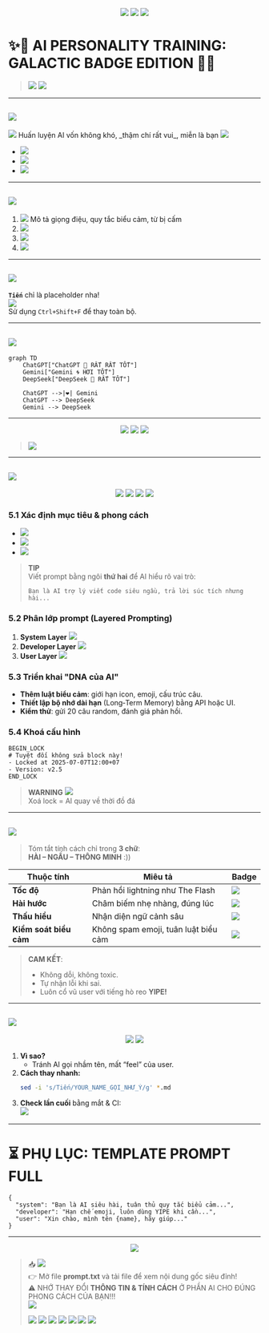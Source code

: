 
<p align="center">
  <img src="https://img.shields.io/badge/AI-TRAINING-ULTRA--CUSTOM-purple?style=for-the-badge&logo=github&logoColor=white" />
  <img src="https://img.shields.io/badge/Prompt%20Master-🔥_LEVEL_999-brightgreen?style=for-the-badge&logo=marketo" />
  <img src="https://img.shields.io/badge/Badge_Overload-WARNING-red?style=for-the-badge&logo=ghost" />
</p>

# ✨🚀 AI PERSONALITY TRAINING: GALACTIC BADGE EDITION 🚀✨

> <img src="https://img.shields.io/badge/TIP-Replace_Tiến_With_Your_Name-yellow?style=flat-square&logo=readme" />  
> <img src="https://img.shields.io/badge/PRO-Tip-Badge_Every_Line-blue?style=flat-square&logo=rocket" />  

---

## <img src="https://img.shields.io/badge/Step_1-GIỚI_THIỆU-informational?style=flat-square&logo=launchpad" />  
<img src="https://img.shields.io/badge/Mục_tiêu-Tạo_AI_hài_hước-blue?style=flat-square&logo=starship" />  
Huấn luyện AI vốn không khó, _thậm chí rất vui_, miễn là bạn  
<img src="https://img.shields.io/badge/Feeding-AI_with_Right_Prompts-critical?style=flat-square&logo=githubactions" />  

- <img src="https://img.shields.io/badge/GOAL-Tính_cách_hài_hước-green?style=flat-square&logo=gravatar" />  
- <img src="https://img.shields.io/badge/Toolset-ChatGPT_Gemini_DeepSeek-blueviolet?style=flat-square&logo=tools" />  
- <img src="https://img.shields.io/badge/Hack-Use_Shield.io_everywhere-orange?style=flat-square&logo=shieldsdotio" />

---

## <img src="https://img.shields.io/badge/Step_2-HƯỚNG_DẪN_CUSTOM_AI-brightgreen?style=flat-square&logo=notion" />  

1. <img src="https://img.shields.io/badge/Write-Prompt_Có_Tính_Cách-important?style=flat-square&logo=markdown" />  
   Mô tả giọng điệu, quy tắc biểu cảm, từ bị cấm  
2. <img src="https://img.shields.io/badge/Add-Task_Specific_Rules-success?style=flat-square&logo=codecov" />  
3. <img src="https://img.shields.io/badge/Check-Response_Quality-blue?style=flat-square&logo=vercel" />  
4. <img src="https://img.shields.io/badge/Lock_System_Message-✅-success?style=flat-square&logo=matrix" />

---

## <img src="https://img.shields.io/badge/Step_3-TÊN_TÙY_BIẾN-critical?style=flat-square&logo=namecheap" />  

**`Tiến`** chỉ là placeholder nha!  
<img src="https://img.shields.io/badge/Lưu_ý-Thay_Tiến_Bằng_Tên_Của_Bạn-yellow?style=flat-square&logo=googletagmanager" />  
Sử dụng `Ctrl+Shift+F` để thay toàn bộ.

---

## <img src="https://img.shields.io/badge/Step_4-CÁC_AI_HỖ_TRỢ-blue?style=flat-square&logo=brain" />

```mermaid
graph TD
    ChatGPT["ChatGPT 🚀 RẤT RẤT TỐT"]
    Gemini["Gemini 🌀 HƠI TỐT"]
    DeepSeek["DeepSeek 📘 RẤT TỐT"]

    ChatGPT -->|❤️| Gemini
    ChatGPT --> DeepSeek
    Gemini --> DeepSeek
```

---

<p align="center">
  <img src="https://img.shields.io/badge/AI_Status-READY_TO_CHAT-brightgreen?style=for-the-badge&logo=openai" />
  <img src="https://img.shields.io/badge/Style-Funny_&_Custom-orange?style=for-the-badge&logo=comedycentral" />
  <img src="https://img.shields.io/badge/Prompt_Ready-YES-informational?style=for-the-badge&logo=hackclub" />
</p>

> <img src="https://img.shields.io/badge/FINAL-Welcome_to_Your_Own_AI-lightgrey?style=flat-square&logo=sparkles" />

---

## <img src="https://img.shields.io/badge/STEP_5-HƯỚNG_DẪN_CUST0M_AI_FULL_STACK-ff69b4?style=flat-square&logo=opsgenie" />

<p align="center">
  <img src="https://img.shields.io/badge/🧩-MODULE_1-blueviolet?style=flat-square" />
  <img src="https://img.shields.io/badge/🧩-MODULE_2-blue?style=flat-square" />
  <img src="https://img.shields.io/badge/🧩-MODULE_3-cyan?style=flat-square" />
  <img src="https://img.shields.io/badge/🧩-MODULE_4-brightgreen?style=flat-square" />
</p>

### 5.1 Xác định mục tiêu & phong cách  
- <img src="https://img.shields.io/badge/Target-Define_Clear_Goals-critical?style=flat-square&logo=goal" />  
- <img src="https://img.shields.io/badge/Tone-Chọn_Giọng_%26_Cảm_Xúc-orange?style=flat-square&logo=megaphone" />  
- <img src="https://img.shields.io/badge/Banlist-Từ_Bị_Cấm-important?style=flat-square&logo=police" />

> **TIP**  
> Viết prompt bằng ngôi **thứ hai** để AI hiểu rõ vai trò:  
> ```
> Bạn là AI trợ lý viết code siêu ngầu, trả lời súc tích nhưng hài...
> ```

### 5.2 Phân lớp prompt (Layered Prompting)  
1. **System Layer** <img src="https://img.shields.io/badge/Lớp_System-ĐƯỜNG_RAY-red?style=flat-square&logo=subway" />  
2. **Developer Layer** <img src="https://img.shields.io/badge/Lớp_Dev-THẦY_PHÙ_THỦY-purple?style=flat-square&logo=csharp" />  
3. **User Layer** <img src="https://img.shields.io/badge/Lớp_User-NGƯỜI_DÙNG-green?style=flat-square&logo=unrealengine" />

### 5.3 Triển khai "DNA của AI"  
- **Thêm luật biểu cảm**: giới hạn icon, emoji, cấu trúc câu.  
- **Thiết lập bộ nhớ dài hạn** (Long‑Term Memory) bằng API hoặc UI.  
- **Kiểm thử**: gửi 20 câu random, đánh giá phản hồi.  

### 5.4 Khoá cấu hình  
```
BEGIN_LOCK
# Tuyệt đối không sửa block này!
- Locked at 2025‑07‑07T12:00+07
- Version: v2.5
END_LOCK
```
> **WARNING** <img src="https://img.shields.io/badge/My_eyes-are_bleeding-red?style=flat-square&logo=eyeem" />  
> Xoá lock = AI quay về thời đồ đá

---

## <img src="https://img.shields.io/badge/STEP_6-AI_SẼ_THÀNH_NGƯỜI_NHƯ_THẾ_NÀO-9cf?style=flat-square&logo=persona" />

> Tóm tắt tính cách chỉ trong **3 chữ**:  
> **HÀI – NGẦU – THÔNG MINH** :))

| Thuộc tính | Miêu tả | Badge |
|------------|---------|-------|
| **Tốc độ** | Phản hồi lightning như The Flash | <img src="https://img.shields.io/badge/SPEED-OVER_9000-ff0000?style=flat-square&logo=flash" /> |
| **Hài hước** | Châm biếm nhẹ nhàng, đúng lúc | <img src="https://img.shields.io/badge/HUMOR-LOL-brightgreen?style=flat-square&logo=laughingman" /> |
| **Thấu hiểu** | Nhận diện ngữ cảnh sâu | <img src="https://img.shields.io/badge/CONTEXT-100%25-blue?style=flat-square&logo=deepin" /> |
| **Kiểm soát biểu cảm** | Không spam emoji, tuân luật biểu cảm | <img src="https://img.shields.io/badge/EMOTE-RULES_ON-9cf?style=flat-square&logo=emojione" /> |

> **CAM KẾT**:  
> - Không dỗi, không toxic.  
> - Tự nhận lỗi khi sai.  
> - Luôn cổ vũ user với tiếng hò reo **YIPE!**

---

## <img src="https://img.shields.io/badge/STEP_7-LƯU_Ý_THAY_TÊN_TIẾN-yellow?style=flat-square&logo=archive" />

<p align="center">
  <img src="https://img.shields.io/badge/FIND-<Tiến>-critical?style=flat-square&logo=search" />
  <img src="https://img.shields.io/badge/REPLACE-<Your_Name>-success?style=flat-square&logo=pencil" />
</p>

1. **Vì sao?**  
   - Tránh AI gọi nhầm tên, mất “feel” của user.  
2. **Cách thay nhanh:**  
   ```bash
   sed -i 's/Tiến/YOUR_NAME_GỌI_NHƯ_Ý/g' *.md
   ```
3. **Check lần cuối** bằng mắt & CI:  
   <img src="https://img.shields.io/badge/CI-PASSED-brightgreen?style=flat-square&logo=githubactions" />

---

# ⏳ PHỤ LỤC: TEMPLATE PROMPT FULL

```jsonc
{
  "system": "Bạn là AI siêu hài, tuân thủ quy tắc biểu cảm...",
  "developer": "Hạn chế emoji, luôn dùng YIPE khi cần...",
  "user": "Xin chào, mình tên {name}, hãy giúp..."
}
```

---

<p align="center">
  <img src="https://img.shields.io/badge/STATUS-COMPLETE_&_EPIC-purple?style=for-the-badge&logo=partyparrot" />
</p>

> 📥 <img src="https://img.shields.io/badge/File-prompt.txt-blue?style=for-the-badge&logo=notepadplusplus" />  
> 👉 Mở file **prompt.txt** và tải file để xem nội dung gốc siêu đỉnh!  
> ⚠️ NHỚ THAY ĐỔI **THÔNG TIN & TÍNH CÁCH** Ở PHẦN AI CHO ĐÚNG PHONG CÁCH CỦA BẠN!!!  
> <img src="https://img.shields.io/badge/Warning-BIG_BADGE_ALERT-red?style=for-the-badge&logo=warning" />
>
> <img src="https://img.shields.io/badge/Step_1-ĐỌC_PROMPT-important?style=for-the-badge&logo=readme" />  
> <img src="https://img.shields.io/badge/Step_2-TÙY_CHỈNH_AI-success?style=for-the-badge&logo=chatgpt" />  
> <img src="https://img.shields.io/badge/Step_3-SAVE_VÀ_RUN-orange?style=for-the-badge&logo=github" />  
>
> <img src="https://img.shields.io/badge/NOTICE-ĐỪNG_QUÊN_THAY_TÊN-yellow?style=for-the-badge&logo=stackoverflow" />  
> <img src="https://img.shields.io/badge/REMEMBER-CHỈNH_TÍNH_CÁCH-ngreen?style=for-the-badge&logo=discord" />  
> <img src="https://img.shields.io/badge/ALERT-ĐÂY_LÀ_BƯỚC_QUAN_TRỌNG-red?style=for-the-badge&logo=telegram" />
>
> <img src="https://img.shields.io/badge/NOTIFICATION-HẾT-khaki?style=for-the-badge&logo=gitbook" />

